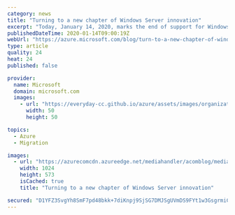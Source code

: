 ```yaml
---
category: news
title: "Turning to a new chapter of Windows Server innovation"
excerpt: "Today, January 14, 2020, marks the end of support for Windows Server 2008 and Windows Server 2008 R2. Customers loved these releases, which introduced advancements such as the shift from 32-bit to 64-bit computing and server virtualization. While support for these popular releases ends today, we are"
publishedDateTime: 2020-01-14T09:00:19Z
webUrl: "https://azure.microsoft.com/blog/turn-to-a-new-chapter-of-windows-server-innovation/"
type: article
quality: 24
heat: 24
published: false

provider:
  name: Microsoft
  domain: microsoft.com
  images:
    - url: "https://everyday-cc.github.io/azure/assets/images/organizations/microsoft.com-50x50.jpg"
      width: 50
      height: 50

topics:
  - Azure
  - Migration

images:
  - url: "https://azurecomcdn.azureedge.net/mediahandler/acomblog/media/Default/blog/19d06a38-5792-482c-9b98-8627ed802b1a.png"
    width: 1024
    height: 573
    isCached: true
    title: "Turning to a new chapter of Windows Server innovation"

secured: "D1YFZ3SvgYh8SmF7pd48bkk+7diKnpj9SjSG7DMJSgUVmDS9FYt1w3GsgrmiCPld9IsrZuZ3H+s/y88mgudxfKxZhME4pwZjq5bZU+FEGrHiik4ka1JjtPpl+FfzptybNsxW59VjNpK39v+pYx+Y6eT527BTjfG4z51WteEgu5R/ZKuj/pY9JnOz8YESG2puxr0mg+lJSmnHA6Jg2W5GNw7UPHG2LLG9V4+jOOQeAY2OpDtudwUiCmDAYP0MwQvD/Jw5l3nKf+kBCsLEOOu80aYQdhuX1mPh0xtKpMiLUwTxBH1CbHjFqOmBpZFiGtkB802pMj48Y0QzWP65sT9esA==;g/DX80ahQEL7CMYAcDkAPA=="
---
```


